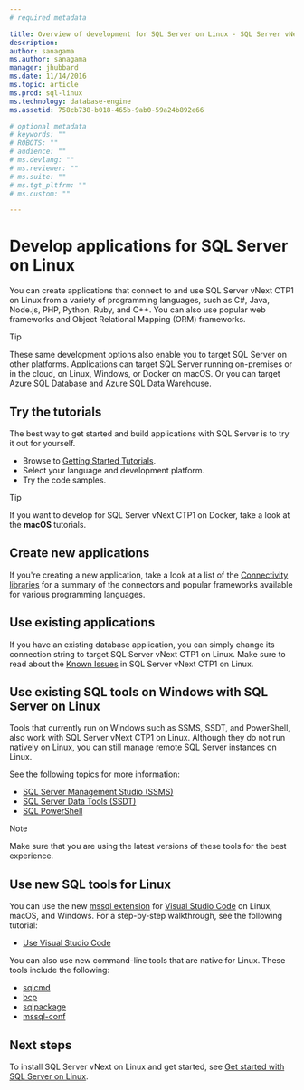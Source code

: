 ```yaml
---
# required metadata

title: Overview of development for SQL Server on Linux - SQL Server vNext CTP1 | Microsoft Docs
description: 
author: sanagama 
ms.author: sanagama 
manager: jhubbard
ms.date: 11/14/2016
ms.topic: article
ms.prod: sql-linux
ms.technology: database-engine
ms.assetid: 758cb738-b018-465b-9ab0-59a24b892e66

# optional metadata
# keywords: ""
# ROBOTS: ""
# audience: ""
# ms.devlang: ""
# ms.reviewer: ""
# ms.suite: ""
# ms.tgt_pltfrm: ""
# ms.custom: ""

---
```

# Develop applications for SQL Server on Linux

You can create applications that connect to and use SQL Server vNext CTP1 on Linux from a variety of programming languages, such as C#, Java, Node.js, PHP, Python, Ruby, and C++. You can also use popular web frameworks and Object Relational Mapping (ORM) frameworks.

> [!TIP]
> These same development options also enable you to target SQL Server on other platforms. Applications can target SQL Server running on-premises or in the cloud, on Linux, Windows, or Docker on macOS. Or you can target Azure SQL Database and Azure SQL Data Warehouse.

## Try the tutorials
The best way to get started and build applications with SQL Server is to try it out for yourself.

- Browse to [Getting Started Tutorials](http://www.microsoft.com/sql-server/developer-get-started).
- Select your language and development platform.
- Try the code samples.

> [!TIP]
> If you want to develop for SQL Server vNext CTP1 on Docker, take a look at the **macOS** tutorials.

## Create new applications
If you're creating a new application, take a look at a list of the [Connectivity libraries](sql-server-linux-develop-connectivity-libraries.md) for a summary of the connectors and popular frameworks available for various programming languages.

## Use existing applications
If you have an existing database application, you can simply change its connection string to target SQL Server vNext CTP1 on Linux. Make sure to read about the [Known Issues](sql-server-linux-release-notes.md) in SQL Server vNext CTP1 on Linux.

## Use existing SQL tools on Windows with SQL Server on Linux
Tools that currently run on Windows such as SSMS, SSDT, and PowerShell, also work with SQL Server vNext CTP1 on Linux. Although they do not run natively on Linux, you can still manage remote SQL Server instances on Linux. 

See the following topics for more information:

- [SQL Server Management Studio (SSMS)](sql-server-linux-develop-use-ssms.md)
- [SQL Server Data Tools (SSDT)](sql-server-linux-develop-use-ssdt.md)
- [SQL PowerShell](sql-server-linux-manage-powershell.md)

> [!Note] 
> Make sure that you are using the latest versions of these tools for the best experience.

## Use new SQL tools for Linux
You can use the new [mssql extension](https://aka.ms/mssql-marketplace) for [Visual Studio Code](https://code.visualstudio.com) on Linux, macOS, and Windows. For a step-by-step walkthrough, see the following tutorial:
- [Use Visual Studio Code](sql-server-linux-develop-use-vscode.md)

You can also use new command-line tools that are native for Linux. These tools include the following:
- [sqlcmd](sql-server-linux-connect-and-query-sqlcmd.md)
- [bcp](sql-server-linux-migrate-bcp.md)
- [sqlpackage](sql-server-linux-migrate-sqlpackage.md)
- [mssql-conf](sql-server-linux-configure-mssql-conf.md)

## Next steps
To install SQL Server vNext on Linux and get started, see [Get started with SQL Server on Linux](sql-server-linux-get-started-tutorial.md).
